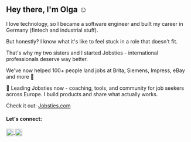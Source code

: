 ## Hey there, I'm Olga ☺️

I love technology, so I became a software engineer and built my career in Germany (fintech and industrial stuff).

But honestly? I know what it's like to feel stuck in a role that doesn't fit.

That's why my two sisters and I started Jobsties - international professionals deserve way better.

We've now helped 100+ people land jobs at Brita, Siemens, Impress, eBay and more 🚀

🌱 Leading Jobsties now - coaching, tools, and community for job seekers across Europe. I build products and share what actually works.

Check it out: [Jobsties.com](https://www.jobsties.com/)

#### Let's connect:

<p align="left">
  <a href="https://www.linkedin.com/in/olganedelcu/" target="_blank">
    <img align="center" src="https://raw.githubusercontent.com/rahuldkjain/github-profile-readme-generator/master/src/images/icons/Social/linked-in-alt.svg" alt="LinkedIn" height="20" width="20" />
  </a>
  
  <a href="https://medium.com/@olganedelcuam" target="_blank">
    <img align="center" src="https://raw.githubusercontent.com/rahuldkjain/github-profile-readme-generator/master/src/images/icons/Social/medium.svg" alt="Medium" height="20" width="20" />
  </a>
</p>


